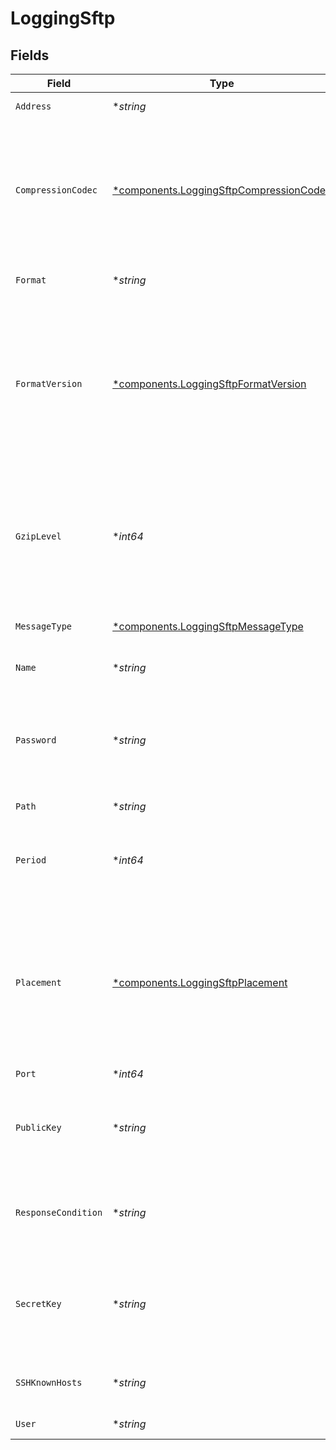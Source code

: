 # LoggingSftp


## Fields

| Field                                                                                                                                                                                                                      | Type                                                                                                                                                                                                                       | Required                                                                                                                                                                                                                   | Description                                                                                                                                                                                                                | Example                                                                                                                                                                                                                    |
| -------------------------------------------------------------------------------------------------------------------------------------------------------------------------------------------------------------------------- | -------------------------------------------------------------------------------------------------------------------------------------------------------------------------------------------------------------------------- | -------------------------------------------------------------------------------------------------------------------------------------------------------------------------------------------------------------------------- | -------------------------------------------------------------------------------------------------------------------------------------------------------------------------------------------------------------------------- | -------------------------------------------------------------------------------------------------------------------------------------------------------------------------------------------------------------------------- |
| `Address`                                                                                                                                                                                                                  | **string*                                                                                                                                                                                                                  | :heavy_minus_sign:                                                                                                                                                                                                         | A hostname or IPv4 address.                                                                                                                                                                                                | example.com                                                                                                                                                                                                                |
| `CompressionCodec`                                                                                                                                                                                                         | [*components.LoggingSftpCompressionCodec](../../models/shared/loggingsftpcompressioncodec.md)                                                                                                                              | :heavy_minus_sign:                                                                                                                                                                                                         | The codec used for compressing your logs. Valid values are `zstd`, `snappy`, and `gzip`. Specifying both `compression_codec` and `gzip_level` in the same API request will result in an error.                             |                                                                                                                                                                                                                            |
| `Format`                                                                                                                                                                                                                   | **string*                                                                                                                                                                                                                  | :heavy_minus_sign:                                                                                                                                                                                                         | A Fastly [log format string](https://docs.fastly.com/en/guides/custom-log-formats).                                                                                                                                        | %h %l %u %t "%r" %&gt;s %b                                                                                                                                                                                                 |
| `FormatVersion`                                                                                                                                                                                                            | [*components.LoggingSftpFormatVersion](../../models/shared/loggingsftpformatversion.md)                                                                                                                                    | :heavy_minus_sign:                                                                                                                                                                                                         | The version of the custom logging format used for the configured endpoint. The logging call gets placed by default in `vcl_log` if `format_version` is set to `2` and in `vcl_deliver` if `format_version` is set to `1`.<br/> | 2                                                                                                                                                                                                                          |
| `GzipLevel`                                                                                                                                                                                                                | **int64*                                                                                                                                                                                                                   | :heavy_minus_sign:                                                                                                                                                                                                         | The level of gzip encoding when sending logs (default `0`, no compression). Specifying both `compression_codec` and `gzip_level` in the same API request will result in an error.                                          | 0                                                                                                                                                                                                                          |
| `MessageType`                                                                                                                                                                                                              | [*components.LoggingSftpMessageType](../../models/shared/loggingsftpmessagetype.md)                                                                                                                                        | :heavy_minus_sign:                                                                                                                                                                                                         | How the message should be formatted.                                                                                                                                                                                       | classic                                                                                                                                                                                                                    |
| `Name`                                                                                                                                                                                                                     | **string*                                                                                                                                                                                                                  | :heavy_minus_sign:                                                                                                                                                                                                         | The name for the real-time logging configuration.                                                                                                                                                                          | test-log-endpoint                                                                                                                                                                                                          |
| `Password`                                                                                                                                                                                                                 | **string*                                                                                                                                                                                                                  | :heavy_minus_sign:                                                                                                                                                                                                         | The password for the server. If both `password` and `secret_key` are passed, `secret_key` will be used in preference.                                                                                                      |                                                                                                                                                                                                                            |
| `Path`                                                                                                                                                                                                                     | **string*                                                                                                                                                                                                                  | :heavy_minus_sign:                                                                                                                                                                                                         | The path to upload logs to.                                                                                                                                                                                                |                                                                                                                                                                                                                            |
| `Period`                                                                                                                                                                                                                   | **int64*                                                                                                                                                                                                                   | :heavy_minus_sign:                                                                                                                                                                                                         | How frequently log files are finalized so they can be available for reading (in seconds).                                                                                                                                  | 3600                                                                                                                                                                                                                       |
| `Placement`                                                                                                                                                                                                                | [*components.LoggingSftpPlacement](../../models/shared/loggingsftpplacement.md)                                                                                                                                            | :heavy_minus_sign:                                                                                                                                                                                                         | Where in the generated VCL the logging call should be placed. If not set, endpoints with `format_version` of 2 are placed in `vcl_log` and those with `format_version` of 1 are placed in `vcl_deliver`.<br/>              | null                                                                                                                                                                                                                       |
| `Port`                                                                                                                                                                                                                     | **int64*                                                                                                                                                                                                                   | :heavy_minus_sign:                                                                                                                                                                                                         | The port number.                                                                                                                                                                                                           |                                                                                                                                                                                                                            |
| `PublicKey`                                                                                                                                                                                                                | **string*                                                                                                                                                                                                                  | :heavy_minus_sign:                                                                                                                                                                                                         | A PGP public key that Fastly will use to encrypt your log files before writing them to disk.                                                                                                                               | -----BEGIN PRIVATE KEY-----<br/>...<br/>-----END PRIVATE KEY-----<br/>                                                                                                                                                     |
| `ResponseCondition`                                                                                                                                                                                                        | **string*                                                                                                                                                                                                                  | :heavy_minus_sign:                                                                                                                                                                                                         | The name of an existing condition in the configured endpoint, or leave blank to always execute.                                                                                                                            | null                                                                                                                                                                                                                       |
| `SecretKey`                                                                                                                                                                                                                | **string*                                                                                                                                                                                                                  | :heavy_minus_sign:                                                                                                                                                                                                         | The SSH private key for the server. If both `password` and `secret_key` are passed, `secret_key` will be used in preference.                                                                                               |                                                                                                                                                                                                                            |
| `SSHKnownHosts`                                                                                                                                                                                                            | **string*                                                                                                                                                                                                                  | :heavy_minus_sign:                                                                                                                                                                                                         | A list of host keys for all hosts we can connect to over SFTP.                                                                                                                                                             |                                                                                                                                                                                                                            |
| `User`                                                                                                                                                                                                                     | **string*                                                                                                                                                                                                                  | :heavy_minus_sign:                                                                                                                                                                                                         | The username for the server.                                                                                                                                                                                               |                                                                                                                                                                                                                            |
